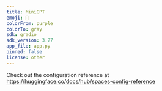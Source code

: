 ```yaml
---
title: MiniGPT
emoji: 🚀
colorFrom: purple
colorTo: gray
sdk: gradio
sdk_version: 3.27
app_file: app.py
pinned: false
license: other
---
```


Check out the configuration reference at https://huggingface.co/docs/hub/spaces-config-reference